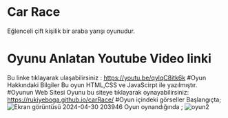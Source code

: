# Car Race
Eğlenceli çift kişilik bir araba yarışı oyunudur. 
# Oyunu Anlatan Youtube Video linki 
Bu linke tıklayarak ulaşabilirsiniz : 
https://youtu.be/qylqC8itk6k
#Oyun Hakkındaki Bilgiler 
Bu oyun HTML,CSS ve JavaScirpt ile yazılmıştır.
#Oyunun Web Sitesi
Oyunu bu siteye tıklayarak oynayabilirsiniz:
https://rukiyeboga.github.io/carRace/
#Oyun içindeki görseller 
Başlangıçta;
![Ekran görüntüsü 2024-04-30 203946](https://github.com/RukiyeBoga/carRace/assets/168567237/f5479268-dafa-43d1-bec5-3786f4d51921)
Oyun oynandığında ;
![oyun2](https://github.com/RukiyeBoga/carRace/assets/168567237/459e810c-6e79-494c-8c08-46ba479ea3ad)
